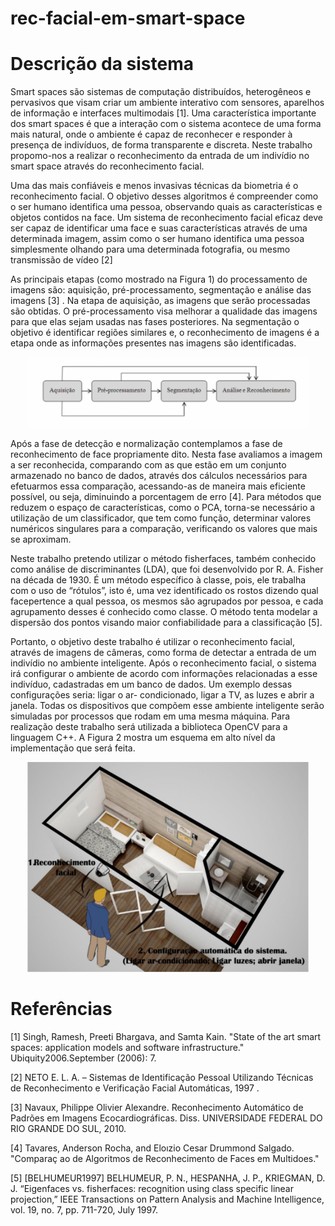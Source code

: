 # rec-facial-em-smart-space

# Descrição da sistema 

Smart spaces são sistemas de computação distribuídos, heterogêneos e pervasivos que visam
criar um ambiente interativo com sensores, aparelhos de informação e interfaces multimodais [1]. Uma
característica importante dos smart spaces é que a interação com o sistema acontece de uma forma mais
natural, onde o ambiente é capaz de reconhecer e responder à presença de indivíduos, de forma
transparente e discreta. Neste trabalho propomo-nos a realizar o reconhecimento da entrada de um
indivídio no smart space através do reconhecimento facial.

Uma das mais confiáveis e menos invasivas técnicas da biometria é o reconhecimento facial. O objetivo 
desses algoritmos é compreender como o ser humano identifica uma pessoa,
observando quais as características e objetos contidos na face. Um sistema de reconhecimento facial
eficaz deve ser capaz de identificar uma face e suas características através de uma determinada imagem,
assim como o ser humano identifica uma pessoa simplesmente olhando para uma determinada fotografia,
ou mesmo transmissão de vídeo [2]

As principais etapas (como mostrado na Figura 1) do processamento de imagens são: aquisição,
pré-processamento, segmentação e análise das imagens [3] . Na etapa de aquisição, as imagens que serão
processadas são obtidas. O pré-processamento visa melhorar a qualidade das imagens para que elas
sejam usadas nas fases posteriores. Na segmentação o objetivo é identificar regiões similares e, o
reconhecimento de imagens é a etapa onde as informações presentes nas imagens são identificadas.

<p align="center">
  <img src="https://github.com/marcelorodriguesfortes/rec-facial-em-smart-space/blob/master/Fig/Figura1.PNG" width="450"/>
</p>

Após a fase de detecção e normalização contemplamos a fase de reconhecimento de face
propriamente dito. Nesta fase avaliamos a imagem a ser reconhecida, comparando com as que estão em
um conjunto armazenado no banco de dados, através dos cálculos necessários para efetuarmos essa
comparação, acessando-as de maneira mais eficiente possível, ou seja, diminuindo a porcentagem de erro
[4]. Para métodos que reduzem o espaço de características, como o PCA, torna-se necessário a utilização
de um classificador, que tem como função, determinar valores numéricos singulares para a comparação,
verificando os valores que mais se aproximam.


Neste trabalho pretendo utilizar o método fisherfaces, também conhecido como análise de
discriminantes (LDA), que foi desenvolvido por R. A. Fisher na década de 1930. É um método específico à
classe, pois, ele trabalha com o uso de “rótulos”, isto é, uma vez identificado os rostos dizendo qual facepertence a qual pessoa, os mesmos são agrupados por pessoa, e cada agrupamento desses é conhecido
como classe. O método tenta modelar a dispersão dos pontos visando maior confiabilidade para a
classificação [5].



Portanto, o objetivo deste trabalho é utilizar o reconhecimento facial, através de imagens de
câmeras, como forma de detectar a entrada de um indivídio no ambiente inteligente. Após o
reconhecimento facial, o sistema irá configurar o ambiente de acordo com informações relacionadas a
esse indivíduo, cadastradas em um banco de dados. Um exemplo dessas configurações seria: ligar o ar-
condicionado, ligar a TV, as luzes e abrir a janela. Todas os dispositivos que compõem esse ambiente
inteligente serão simuladas por processos que rodam em uma mesma máquina. Para realização deste
trabalho será utilizada a biblioteca OpenCV para a linguagem C++. A Figura 2 mostra um esquema em alto
nível da implementação que será feita.

<p align="center">
  <img src="https://github.com/marcelorodriguesfortes/rec-facial-em-smart-space/blob/master/Fig/Figura2.PNG" width="450"/>
</p>


# Referências

[1] Singh, Ramesh, Preeti Bhargava, and Samta Kain. "State of the art smart spaces: application
models and software infrastructure." Ubiquity2006.September (2006): 7.

[2] NETO E. L. A. – Sistemas de Identificação Pessoal Utilizando Técnicas de
Reconhecimento e Verificação Facial Automáticas, 1997 .

[3] Navaux, Philippe Olivier Alexandre. Reconhecimento Automático de Padrões em Imagens
Ecocardiográficas. Diss. UNIVERSIDADE FEDERAL DO RIO GRANDE DO SUL, 2010.

[4] Tavares, Anderson Rocha, and Eloızio Cesar Drummond Salgado. "Comparaç ao de Algoritmos de
Reconhecimento de Faces em Multidoes."

[5] [BELHUMEUR1997] BELHUMEUR, P. N., HESPANHA, J. P., KRIEGMAN, D. J. “Eigenfaces vs. fisherfaces:
recognition using class specific linear projection,” IEEE Transactions on Pattern Analysis and Machine
Intelligence, vol. 19, no. 7, pp. 711-720, July 1997.
